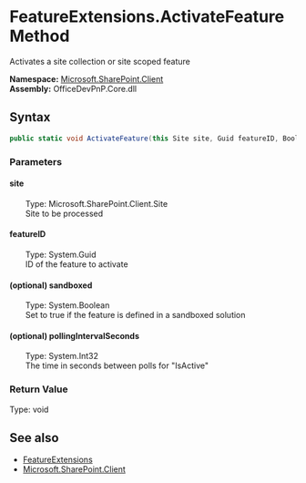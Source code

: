 # FeatureExtensions.ActivateFeature Method  
 Activates a site collection or site scoped feature   

**Namespace:** [Microsoft.SharePoint.Client](Microsoft.SharePoint.Client.md)  
**Assembly:** OfficeDevPnP.Core.dll  
## Syntax
```C#
public static void ActivateFeature(this Site site, Guid featureID, Boolean sandboxed = False, Int32 pollingIntervalSeconds = 30)
```
### Parameters
#### site  
&emsp;&emsp;Type: Microsoft.SharePoint.Client.Site  
&emsp;&emsp;Site to be processed  

  

#### featureID  
&emsp;&emsp;Type: System.Guid  
&emsp;&emsp;ID of the feature to activate  

  

#### (optional) sandboxed  
&emsp;&emsp;Type: System.Boolean  
&emsp;&emsp;Set to true if the feature is defined in a sandboxed solution  

  

#### (optional) pollingIntervalSeconds  
&emsp;&emsp;Type: System.Int32  
&emsp;&emsp;The time in seconds between polls for "IsActive"  

  

### Return Value
Type: void  

## See also
- [FeatureExtensions](Microsoft.SharePoint.Client.FeatureExtensions.md) 
- [Microsoft.SharePoint.Client](Microsoft.SharePoint.Client.md) 
